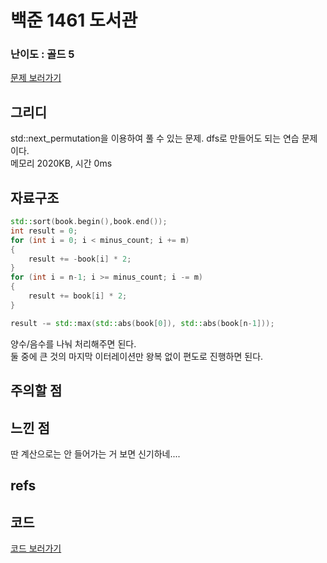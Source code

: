 # 백준 1461 도서관
 
### 난이도 : 골드 5
[문제 보러가기](https://www.acmicpc.net/problem/1461)
  
## 그리디
std::next_permutation을 이용하여 풀 수 있는 문제. dfs로 만들어도 되는 연습 문제이다.  
메모리 	2020KB, 시간 0ms

## 자료구조
```c++
std::sort(book.begin(),book.end());
int result = 0;
for (int i = 0; i < minus_count; i += m)
{
	result += -book[i] * 2;
}
for (int i = n-1; i >= minus_count; i -= m) 
{
	result += book[i] * 2;
}

result -= std::max(std::abs(book[0]), std::abs(book[n-1]));
```

양수/음수를 나눠 처리해주면 된다.  
둘 중에 큰 것의 마지막 이터레이션만 왕복 없이 편도로 진행하면 된다.

## 주의할 점

## 느낀 점
딴 계산으로는 안 들어가는 거 보면 신기하네....

## refs

## 코드
[코드 보러가기](./boj1461.cpp)
